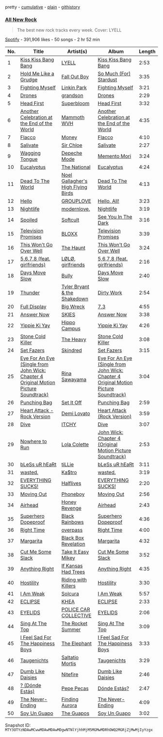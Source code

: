 pretty - [cumulative](/playlists/cumulative/37i9dQZF1DWZryfp6NSvtz.md) - [plain](/playlists/plain/37i9dQZF1DWZryfp6NSvtz) - [githistory](https://github.githistory.xyz/mackorone/spotify-playlist-archive/blob/main/playlists/plain/37i9dQZF1DWZryfp6NSvtz)

### [All New Rock](https://open.spotify.com/playlist/37i9dQZF1DWZryfp6NSvtz)

> The best new rock tracks every week\. Cover: LYELL

[Spotify](https://open.spotify.com/user/spotify) - 391,906 likes - 50 songs - 2 hr 52 min

| No. | Title | Artist(s) | Album | Length |
|---|---|---|---|---|
| 1 | [Kiss Kiss Bang Bang](https://open.spotify.com/track/3kFoZcKkIUsKBoWYHvMkUQ) | [LYELL](https://open.spotify.com/artist/3aDih8lIm5GOfAaorpUg5Y) | [Kiss Kiss Bang Bang](https://open.spotify.com/album/7ADrQj9OGll4kiXcCSdcqI) | 2:53 |
| 2 | [Hold Me Like a Grudge](https://open.spotify.com/track/7u2nN6yhi4SfFyMHLE032Q) | [Fall Out Boy](https://open.spotify.com/artist/4UXqAaa6dQYAk18Lv7PEgX) | [So Much \(For\) Stardust](https://open.spotify.com/album/5mWnMYLnfcnkDOCojHW6O1) | 3:35 |
| 3 | [Fighting Myself](https://open.spotify.com/track/5CVZeK7bOC9QxYcZ9gJ5X2) | [Linkin Park](https://open.spotify.com/artist/6XyY86QOPPrYVGvF9ch6wz) | [Fighting Myself](https://open.spotify.com/album/0S1tvjDaar0S6LaRJAFcWF) | 3:21 |
| 4 | [Drones](https://open.spotify.com/track/5QNWATWEQiM9S7rsFUu0Ns) | [grandson](https://open.spotify.com/artist/4ZgQDCtRqZlhLswVS6MHN4) | [Drones](https://open.spotify.com/album/2ZfElZEiFCJhbXZa1iVEGb) | 2:29 |
| 5 | [Head First](https://open.spotify.com/track/24Wc1dCou67Mgn0vi5LK5z) | [Superbloom](https://open.spotify.com/artist/3xdggitmc1vFAChxAwhIIL) | [Head First](https://open.spotify.com/album/5Au7ooskCj2MPG0VTnDfV7) | 3:32 |
| 6 | [Another Celebration at the End of the World](https://open.spotify.com/track/4k6NV1b3icM8BRCkT57oPV) | [Mammoth WVH](https://open.spotify.com/artist/6WKdhhc03LqnixYI2ZzWzO) | [Another Celebration at the End of the World](https://open.spotify.com/album/3LOcvq0COUOnftohINoJAD) | 4:35 |
| 7 | [Flacco](https://open.spotify.com/track/248Z8fgwFHdQCAhtkJ0hrj) | [Money](https://open.spotify.com/artist/2v0x2qsSuy06OiFIo8zX6s) | [Flacco](https://open.spotify.com/album/58dq6GiHzAppusqEYSC4yq) | 4:10 |
| 8 | [Salivate](https://open.spotify.com/track/00ieljc71OVNDOvJ22tbiN) | [Sir Chloe](https://open.spotify.com/artist/6rniTPs9zN26kYnkPdFl1U) | [Salivate](https://open.spotify.com/album/5wEDBwUDtEWwuPKTT8Y77g) | 2:27 |
| 9 | [Wagging Tongue](https://open.spotify.com/track/5g2GhW0Xdc0HHwUCaKkmRQ) | [Depeche Mode](https://open.spotify.com/artist/762310PdDnwsDxAQxzQkfX) | [Memento Mori](https://open.spotify.com/album/3QWc9HhBWgk9dIEwOkJx4q) | 3:24 |
| 10 | [Eucalyptus](https://open.spotify.com/track/4jWYcdqKv3LGrTTaJ8WI16) | [The National](https://open.spotify.com/artist/2cCUtGK9sDU2EoElnk0GNB) | [Eucalyptus](https://open.spotify.com/album/1X4j5akVUneSAF4ZYuoULl) | 4:24 |
| 11 | [Dead To The World](https://open.spotify.com/track/1HuR4jf1BdzTIba7raFsPR) | [Noel Gallagher's High Flying Birds](https://open.spotify.com/artist/7sjttK1WcZeyLPn3IsQ62L) | [Dead To The World](https://open.spotify.com/album/3SVwQmt2Eu8Hr63m3rT3zn) | 4:13 |
| 12 | [Hello](https://open.spotify.com/track/3DcJhILpOqM0tNWTKGf6uq) | [GROUPLOVE](https://open.spotify.com/artist/3kVUvbeRdcrqQ3oHk5hPdx) | [Hello, All!](https://open.spotify.com/album/3hAyNJLQx0Mdq1LKclx7R4) | 3:23 |
| 13 | [Nightlife](https://open.spotify.com/track/6b2mRkThwyuVlw9IYW7aST) | [modernlove.](https://open.spotify.com/artist/2u17Ej1u0JHyRsstmofsrh) | [Nightlife](https://open.spotify.com/album/4ZpE0RfPiMkohY2AHZoUHe) | 3:19 |
| 14 | [Spoiled](https://open.spotify.com/track/1kpLFYELP9ZawXgUd8gr8v) | [Softcult](https://open.spotify.com/artist/13pYXGtaLO9d06VrXX4Aw0) | [See You In The Dark](https://open.spotify.com/album/4TtZH64f81Pv1Y7rpwqDBe) | 3:16 |
| 15 | [Television Promises](https://open.spotify.com/track/4naPdZuEidyk9rOC3WVxi5) | [BLOXX](https://open.spotify.com/artist/4wYzzR0lpEub1gUU8bbBTw) | [Television Promises](https://open.spotify.com/album/4w8Innemo2CDtnJnO7T9cT) | 3:39 |
| 16 | [This Won't Go Over Well](https://open.spotify.com/track/4WNJmm4Xv8d0ELJgowypjT) | [The Haunt](https://open.spotify.com/artist/45d8YG3R2DApOMnIZuyK8p) | [This Won't Go Over Well](https://open.spotify.com/album/4Nxlb1mo54gPu2bXibj259) | 3:24 |
| 17 | [5,6,7,8 \(feat\. girlfriends\)](https://open.spotify.com/track/6YAngZqMTJyorUHoeOpaqy) | [LØLØ](https://open.spotify.com/artist/5MjcGshMggPgIHinIUDaX0), [girlfriends](https://open.spotify.com/artist/4Dwhb9SL7iO3L27oXvEiO7) | [5,6,7,8 \(feat\. girlfriends\)](https://open.spotify.com/album/0SPIpADk9hv62agR2J5iy5) | 2:16 |
| 18 | [Days Move Slow](https://open.spotify.com/track/4zeGdv0J2HFfTaZIyUPwrq) | [Bully](https://open.spotify.com/artist/34LdbFt5sVXKTJOzf1iExQ) | [Days Move Slow](https://open.spotify.com/album/5rC3BK6aGWCePOsQxbvGHO) | 2:40 |
| 19 | [Thunder](https://open.spotify.com/track/0xmvgqYiUs1GApjTeBvu6s) | [Tyler Bryant & the Shakedown](https://open.spotify.com/artist/3Ig1cmnFAUxpTEYVjTRkLo) | [Dirty Work](https://open.spotify.com/album/21H9SxzyamF84Wu2DsEFsR) | 2:54 |
| 20 | [Full Display](https://open.spotify.com/track/425TbSEfrxM6MsIsdoD1fg) | [Big Wreck](https://open.spotify.com/artist/557SGrCJ59ysjCE1xjVZbS) | [7.3](https://open.spotify.com/album/0nDavBqq3bMno5DjiKInJw) | 4:55 |
| 21 | [Answer Now](https://open.spotify.com/track/1rzQ3OZgJpoA7L6NX0HAWv) | [SKIES](https://open.spotify.com/artist/6ibOZLYvvJ6y2LcUekrZKK) | [Answer Now](https://open.spotify.com/album/0Prpbl7serVdrrK2wKYGsO) | 3:38 |
| 22 | [Yippie Ki Yay](https://open.spotify.com/track/7kqwuYDC4u3vgN1xevrmGp) | [Hippo Campus](https://open.spotify.com/artist/1btWGBz4Uu1HozTwb2Lm8A) | [Yippie Ki Yay](https://open.spotify.com/album/2YvJnCMTTHVUBcnZFjs0f1) | 4:26 |
| 23 | [Stone Cold Killer](https://open.spotify.com/track/19upAEqeqyWplsN9UXcA12) | [The Heavy](https://open.spotify.com/artist/0bZCak2tcRMY1dzEIuwF42) | [Stone Cold Killer](https://open.spotify.com/album/513s8ALXQ5VxaIYNXTUKUb) | 3:08 |
| 24 | [Set Fazers](https://open.spotify.com/track/1cFTzMVTrgYTXT6Ed4KsRr) | [Skindred](https://open.spotify.com/artist/3jTlKw98Ql1jGRPYqhqHap) | [Set Fazers](https://open.spotify.com/album/1fZ1mUfz95fU8yXVHkWv3K) | 3:15 |
| 25 | [Eye For An Eye \(Single from John Wick: Chapter 4 Original Motion Picture Soundtrack\)](https://open.spotify.com/track/5dEeT1r0H6uK0iIEpOBZOg) | [Rina Sawayama](https://open.spotify.com/artist/2KEqzdPS7M5YwGmiuPTdr5) | [Eye For An Eye \(Single from John Wick: Chapter 4 Original Motion Picture Soundtrack\)](https://open.spotify.com/album/37KRITWJS6Awq8NmJOsXLG) | 3:04 |
| 26 | [Punching Bag](https://open.spotify.com/track/7fudux10sVIxILOocZaHrW) | [Set It Off](https://open.spotify.com/artist/06bDwgCHeMAwhgI8il4Y5k) | [Punching Bag](https://open.spotify.com/album/4KmzB82Fr509bPq87gG1QS) | 2:59 |
| 27 | [Heart Attack \- Rock Version](https://open.spotify.com/track/6qgwX7o1fYLwbikNrddmFo) | [Demi Lovato](https://open.spotify.com/artist/6S2OmqARrzebs0tKUEyXyp) | [Heart Attack \(Rock Version\)](https://open.spotify.com/album/2rOWZbcGNXuzelDRabOHI8) | 3:59 |
| 28 | [Dive](https://open.spotify.com/track/1N5Zk6f6vejN6uqiPaOYCg) | [ITCHY](https://open.spotify.com/artist/42pWilgI9MEZARoTtGHNR4) | [Dive](https://open.spotify.com/album/0XgvGy4WJvG64DzBMI1rTZ) | 3:07 |
| 29 | [Nowhere to Run](https://open.spotify.com/track/6lCSM04ta1MTowiSwIlppz) | [Lola Colette](https://open.spotify.com/artist/5iR1A3d656MA1cDi6MijD3) | [John Wick: Chapter 4 \(Original Motion Picture Soundtrack\)](https://open.spotify.com/album/0TZNgMbhqhmcD6GUW8aGbM) | 2:53 |
| 30 | [bLeSs uR hEaRt](https://open.spotify.com/track/4bjn7QMGA72zxqEfrm6fpE) | [tiLLie](https://open.spotify.com/artist/6toGqzw4iivB9qwDpOAiVN) | [bLeSs uR hEaRt](https://open.spotify.com/album/16ybJSJV5vWOH4PjmnvWgO) | 3:11 |
| 31 | [wasted.](https://open.spotify.com/track/6IaWNJ6qOWlGeHBiiTtsv7) | [Ka$tro](https://open.spotify.com/artist/22AaKQKPmQXX1xFhc825rJ) | [wasted.](https://open.spotify.com/album/30XsDPphme5KwIyvzx9jys) | 3:19 |
| 32 | [EVERYTHING SUCKS!](https://open.spotify.com/track/453gVRCWZ0SKSoWfQzyFqY) | [Halflives](https://open.spotify.com/artist/4er5NZNuc83Cev96LA28ID) | [EVERYTHING SUCKS!](https://open.spotify.com/album/3F74AL4nsOcfw21EKINfbr) | 2:20 |
| 33 | [Moving Out](https://open.spotify.com/track/6p5ra9aNCJXhuKxFRkboBn) | [Phoneboy](https://open.spotify.com/artist/5vh3TBzvI4nASt2A1KfgcR) | [Moving Out](https://open.spotify.com/album/7HDc3SiSRD6eBnRg4CyMXy) | 2:56 |
| 34 | [Airhead](https://open.spotify.com/track/5inDa524Pc1x4NJmyrZ5pp) | [Honey Revenge](https://open.spotify.com/artist/1DHMgO3IIYSYPJ6CFyDYnK) | [Airhead](https://open.spotify.com/album/3FIv6ePul9uNwJ8Qs6iY45) | 2:43 |
| 35 | [Superhero Dopeproof](https://open.spotify.com/track/6eQF2PeXF6zKjbm9w1JJzX) | [Black Rainbows](https://open.spotify.com/artist/6VNmsa4FPNunveA9ktg0Nb) | [Superhero Dopeproof](https://open.spotify.com/album/7DTaDXygAePDZ4KuZI6AER) | 4:36 |
| 36 | [Right Time](https://open.spotify.com/track/6ShMhtk1om88amkkiUrpS9) | [overpass](https://open.spotify.com/artist/2y3PEaAgTdxYfbyeSXORv8) | [Right Time](https://open.spotify.com/album/1VsVEFWRQdn1MtFcjrTUXW) | 4:00 |
| 37 | [Margarita](https://open.spotify.com/track/1ahhzDbVtQXhueOWjLsAKu) | [Black Box Revelation](https://open.spotify.com/artist/3wFP2UY6scUTvqgucLALQq) | [Margarita](https://open.spotify.com/album/76TfjkwKnbIbE3ORZyrT6B) | 4:32 |
| 38 | [Cut Me Some Slack](https://open.spotify.com/track/6t5KU46VvithOInDjQT1WH) | [Take It Easy Mikey](https://open.spotify.com/artist/2JjGW1zgUSb7RvhxfnKAP9) | [Cut Me Some Slack](https://open.spotify.com/album/4Wnu9RaUIrCUeuD91Dw6kC) | 3:52 |
| 39 | [Anything Right](https://open.spotify.com/track/6xxKMzKJ6FWBciC5d0pngq) | [If Kansas Had Trees](https://open.spotify.com/artist/3YEeJlxfkfxvuPVw5NxiS2) | [Anything Right](https://open.spotify.com/album/60OxWE7KYtv2DcMH022dbC) | 4:35 |
| 40 | [Hostility](https://open.spotify.com/track/3SRJ4gKtiODW34DJoJ0QkW) | [Riding with Killers](https://open.spotify.com/artist/2b8G0NrQcM1QRhP9ZZMuPj) | [Hostility](https://open.spotify.com/album/76EVQeQTXsZohMKrr3jwFB) | 3:30 |
| 41 | [I Am Weak](https://open.spotify.com/track/65F3opMyug6nxP5yC0iLzv) | [Solcura](https://open.spotify.com/artist/445zBUVF0rFPYykLcOpjXN) | [I Am Weak](https://open.spotify.com/album/05pop0mHJQp0FQMpJkPEuh) | 5:57 |
| 42 | [ECLIPSE](https://open.spotify.com/track/3mEb7NQ4pCQ7Rwy9RVC2eq) | [KHEA](https://open.spotify.com/artist/4m6ubhNsdwF4psNf3R8kwR) | [ECLIPSE](https://open.spotify.com/album/3Nv2CgSejy30r4EM0JTLFu) | 2:33 |
| 43 | [EYELIDS](https://open.spotify.com/track/1iGKMqKV0GBLX9Q6yXTDER) | [POLICE CAR COLLECTIVE](https://open.spotify.com/artist/4FaTP0DGcGHdaTAcUIFTQ2) | [EYELIDS](https://open.spotify.com/album/0NNdMw7RTuQpUZ6fU1zZcM) | 2:06 |
| 44 | [Sing At The Top](https://open.spotify.com/track/5de8ELnYFwWdKctdRpXJkS) | [The Rocket Summer](https://open.spotify.com/artist/3Uqc6c1DUPkyUQSeatexYU) | [Sing At The Top](https://open.spotify.com/album/2xpJ8NDteQqvkrvVMMSllL) | 3:09 |
| 45 | [I Feel Sad For The Happiness Boys](https://open.spotify.com/track/7myQwZWeD0ZoTLZDnDfmx0) | [The Elephant](https://open.spotify.com/artist/0DoWJgmqrYGay5SQYudUqY) | [I Feel Sad For The Happiness Boys](https://open.spotify.com/album/6JbIXErSIldxzBs1E2cLAH) | 3:33 |
| 46 | [Taugenichts](https://open.spotify.com/track/3rsYY8DVstiJm1Rhej6kc8) | [Saltatio Mortis](https://open.spotify.com/artist/09Z51O0q4AwHl7FjUUlFKw) | [Taugenichts](https://open.spotify.com/album/41sgM3NYCXfsREAPgOHqeb) | 3:29 |
| 47 | [Dumb Like Daisies](https://open.spotify.com/track/1TF0Y8CmQnFZBYXcOHFHqV) | [Nitefire](https://open.spotify.com/artist/6sIMsIWHy6VE1bbB1XP7fl) | [Dumb Like Daisies](https://open.spotify.com/album/1Ira1dqfMJ0mBU31nBhMw9) | 2:46 |
| 48 | [? \(Dónde Estás\)](https://open.spotify.com/track/1MsIW3wz0qsDqny7osBmn0) | [Pepe Pecas](https://open.spotify.com/artist/5TZkTvjOfTSsgBQVP7SDyq) | [Dónde Estás?](https://open.spotify.com/album/4Bk6OU38eUKgvV5uLhZTeZ) | 2:47 |
| 49 | [The Never\-Ending](https://open.spotify.com/track/5Zy34HZwWlkuylXn1edLg8) | [Finding Aurora](https://open.spotify.com/artist/5cg6ycryqQJewFOqeffsC0) | [The Never\-Ending](https://open.spotify.com/album/2CIreOtcmQm4W1Z1LqNTlz) | 4:09 |
| 50 | [Soy Un Guapo](https://open.spotify.com/track/0Hl9zIp6BUMfdijVXEXAQG) | [The Guapos](https://open.spotify.com/artist/0rpiQ50GeyAWnvorWR4pvh) | [Soy Un Guapo](https://open.spotify.com/album/2vmMCMxlftRO0lB0guabEu) | 3:02 |

Snapshot ID: `MTY3OTYzNDAwMCwwMDAwMDAwMDgwNTNlYjhhMjM5MGMwMDRhOWQ2MGRjZjMwMjIyYzgx`
